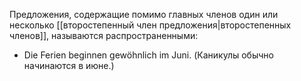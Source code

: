 Предложения, содержащие помимо главных членов один или несколько [[второстепенный член предложения|второстепенных членов]], называются распространенными:

- Die Ferien beginnen gewöhnlich im Juni. (Каникулы обычно начинаются в июне.)
